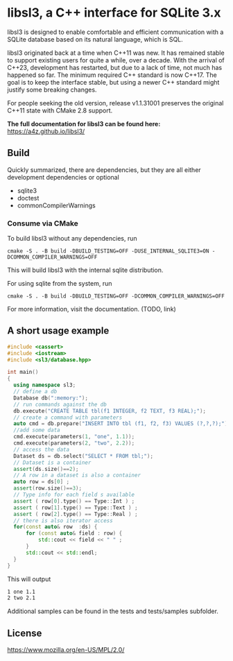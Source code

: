 # libsl3, a C++ interface for SQLite 3.x

libsl3 is designed to enable comfortable and efficient communication with a
SQLite database based on its natural language, which is SQL.

libsl3 originated back at a time when C++11 was new.
It has remained stable to support existing users for quite a while, over a decade.
With the arrival of C++23, development has restarted, but due to a lack of time, not much has happened so far. The minimum required C++ standard is now C++17.
The goal is to keep the interface stable, but using a newer C++ standard might justify some breaking changes.

For people seeking the old version, release v1.1.31001 preserves the original C++11 state with CMake 2.8 support.

**The full documentation for libsl3 can be found here:** <br>
https://a4z.github.io/libsl3/

## Build

Quickly summarized, there are dependencies, but they are all either development dependencies or optional

- sqlite3
- doctest
- commonCompilerWarnings

### Consume via CMake

To build libsl3 without any dependencies, run

    cmake -S . -B build -DBUILD_TESTING=OFF -DUSE_INTERNAL_SQLITE3=ON -DCOMMON_COMPILER_WARNINGS=OFF

This will build libsl3 with the internal sqlite distribution.

For using sqlite from the system, run

    cmake -S . -B build -DBUILD_TESTING=OFF -DCOMMON_COMPILER_WARNINGS=OFF

For more information, visit the documentation. (TODO, link)

## A short usage example

```cpp
#include <cassert>
#include <iostream>
#include <sl3/database.hpp>

int main()
{
  using namespace sl3;
  // define a db
  Database db(":memory:");
  // run commands against the db
  db.execute("CREATE TABLE tbl(f1 INTEGER, f2 TEXT, f3 REAL);");
  // create a command with parameters
  auto cmd = db.prepare("INSERT INTO tbl (f1, f2, f3) VALUES (?,?,?);");
  //add some data
  cmd.execute(parameters(1, "one", 1.1));
  cmd.execute(parameters(2, "two", 2.2));
  // access the data
  Dataset ds = db.select("SELECT * FROM tbl;");
  // Dataset is a container
  assert(ds.size()==2);
  // A row in a dataset is also a container
  auto row = ds[0] ;
  assert(row.size()==3);
  // Type info for each field s available
  assert ( row[0].type() == Type::Int ) ;
  assert ( row[1].type() == Type::Text ) ;
  assert ( row[2].type() == Type::Real ) ;
  // there is also iterator access
  for(const auto& row  :ds) {
      for (const auto& field : row) {
          std::cout << field << " " ;
      }
      std::cout << std::endl;
  }
}

```

This will output

```bash
1 one 1.1
2 two 2.1
```

Additional samples can be found in the tests and tests/samples subfolder.

## License

https://www.mozilla.org/en-US/MPL/2.0/
